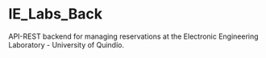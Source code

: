 # IE_Labs_Back
API-REST backend for managing reservations at the Electronic Engineering Laboratory - University of Quindío.
